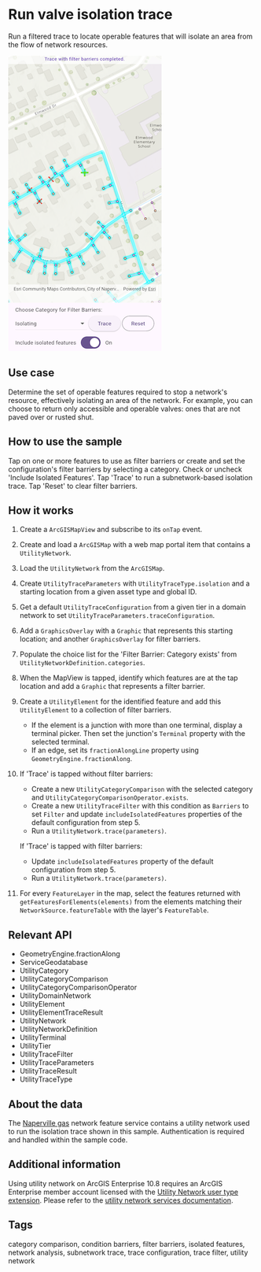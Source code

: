 # Run valve isolation trace

Run a filtered trace to locate operable features that will isolate an area from the flow of network resources.

![Image of a utility network with an isolation trace applied to it](run_valve_isolation_trace.png)

## Use case

Determine the set of operable features required to stop a network's resource, effectively isolating an area of the network. For example, you can choose to return only accessible and operable valves: ones that are not paved over or rusted shut.

## How to use the sample

Tap on one or more features to use as filter barriers or create and set the configuration's filter barriers by selecting a category. Check or uncheck 'Include Isolated Features'. Tap 'Trace' to run a subnetwork-based isolation trace. Tap 'Reset' to clear filter barriers.

## How it works

1. Create a `ArcGISMapView` and subscribe to its `onTap` event.
2. Create and load a `ArcGISMap` with a web map portal item that contains a `UtilityNetwork`.
3. Load the `UtilityNetwork` from the `ArcGISMap`.
4. Create `UtilityTraceParameters` with `UtilityTraceType.isolation` and a starting location from a given asset type and global ID.
5. Get a default `UtilityTraceConfiguration` from a given tier in a domain network to set `UtilityTraceParameters.traceConfiguration`.
6. Add a `GraphicsOverlay` with a `Graphic` that represents this starting location; and another `GraphicsOverlay` for filter barriers.
7. Populate the choice list for the 'Filter Barrier: Category exists' from `UtilityNetworkDefinition.categories`.
8. When the MapView is tapped, identify which features are at the tap location and add a `Graphic` that represents a filter barrier.
9. Create a `UtilityElement` for the identified feature and add this `UtilityElement` to a collection of filter barriers.
      * If the element is a junction with more than one terminal, display a terminal picker. Then set the junction's `Terminal` property with the selected terminal.
      * If an edge, set its `fractionAlongLine` property using `GeometryEngine.fractionAlong`.  
10. If 'Trace' is tapped without filter barriers:
      * Create a new `UtilityCategoryComparison` with the selected category and `UtilityCategoryComparisonOperator.exists`.
      * Create a new `UtilityTraceFilter` with this condition as `Barriers` to set `Filter` and update `includeIsolatedFeatures` properties of the default configuration from step 5.
      * Run a `UtilityNetwork.trace(parameters)`.

    If 'Trace' is tapped with filter barriers:
      * Update `includeIsolatedFeatures` property of the default configuration from step 5.
      * Run a `UtilityNetwork.trace(parameters)`.
11. For every `FeatureLayer` in the map, select the features returned with `getFeaturesForElements(elements)` from the elements matching their `NetworkSource.featureTable` with the layer's `FeatureTable`.

## Relevant API

* GeometryEngine.fractionAlong
* ServiceGeodatabase
* UtilityCategory
* UtilityCategoryComparison
* UtilityCategoryComparisonOperator
* UtilityDomainNetwork
* UtilityElement
* UtilityElementTraceResult
* UtilityNetwork
* UtilityNetworkDefinition
* UtilityTerminal
* UtilityTier
* UtilityTraceFilter
* UtilityTraceParameters
* UtilityTraceResult
* UtilityTraceType

## About the data

The [Naperville gas](https://sampleserver7.arcgisonline.com/server/rest/services/UtilityNetwork/NapervilleGas/FeatureServer) network feature service contains a utility network used to run the isolation trace shown in this sample. Authentication is required and handled within the sample code.

## Additional information

Using utility network on ArcGIS Enterprise 10.8 requires an ArcGIS Enterprise member account licensed with the [Utility Network user type extension](https://enterprise.arcgis.com/en/portal/latest/administer/windows/license-user-type-extensions.htm#ESRI_SECTION1_41D78AD9691B42E0A8C227C113C0C0BF). Please refer to the [utility network services documentation](https://enterprise.arcgis.com/en/server/latest/publish-services/windows/utility-network-services.htm).

## Tags

category comparison, condition barriers, filter barriers, isolated features, network analysis, subnetwork trace, trace configuration, trace filter, utility network
